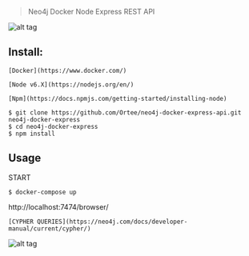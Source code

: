 > Neo4j Docker Node Express REST API

![alt tag](http://tech.orteedev.pl/neo4j-logo.png)

## Install:
```
[Docker](https://www.docker.com/)   
```
```
[Node v6.X](https://nodejs.org/en/)   
```
```
[Npm](https://docs.npmjs.com/getting-started/installing-node)   
```
```
$ git clone https://github.com/Ortee/neo4j-docker-express-api.git neo4j-docker-express
$ cd neo4j-docker-express
$ npm install
```
## Usage
START
```
$ docker-compose up
```
http://localhost:7474/browser/

```
[CYPHER QUERIES](https://neo4j.com/docs/developer-manual/current/cypher/)   
```
![alt tag](http://tech.orteedev.pl/graph.png)
